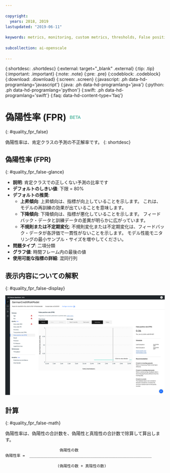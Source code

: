 ```yaml
---

copyright:
  years: 2018, 2019
lastupdated: "2019-06-11"

keywords: metrics, monitoring, custom metrics, thresholds, False positive rate, fpr

subcollection: ai-openscale

---
```


{:shortdesc: .shortdesc}
{:external: target="_blank" .external}
{:tip: .tip}
{:important: .important}
{:note: .note}
{:pre: .pre}
{:codeblock: .codeblock}
{:download: .download}
{:screen: .screen}
{:javascript: .ph data-hd-programlang='javascript'}
{:java: .ph data-hd-programlang='java'}
{:python: .ph data-hd-programlang='python'}
{:swift: .ph data-hd-programlang='swift'}
{:faq: data-hd-content-type='faq'}

# 偽陽性率 (FPR) ![ベータ・タグ](images/beta.png)
{: #quality_fpr_false}

偽陽性率は、肯定クラスの予測の不正解率です。
{: shortdesc}

## 偽陽性率 (FPR)
{: #quality_fpr_false-glance}

- **説明**: 肯定クラスでの正しくない予測の比率です
- **デフォルトのしきい値**: 下限 = 80%
- **デフォルトの推奨**:
   - **上昇傾向**: 上昇傾向は、指標が向上していることを示します。 これは、モデルの再訓練の効果が出ていることを意味します。
   - **下降傾向**: 下降傾向は、指標が悪化していることを示します。 フィードバック・データと訓練データの差異が明らかに広がっています。
   - **不規則または不定期変化**: 不規則変化または不定期変化は、フィードバック・データが各評価で一貫性がないことを示します。 モデル性能モニタリングの最小サンプル・サイズを増やしてください。
- **問題タイプ**: 二項分類
- **グラフ値**: 時間フレーム内の最後の値
- **使用可能な指標の詳細**: 混同行列

## 表示内容についての解釈
{: #quality_fpr_false-display}

![偽陽性率グラフが表示されています。](images/quality-fpr.png)

## 計算
{: #quality_fpr_false-math}

偽陽性率は、偽陽性の合計数を、偽陽性と真陰性の合計数で除算して算出します。

```
                        偽陽性の数
偽陽性率 =  ______________________________________________________

                       (偽陽性の数 + 真陰性の数)
```
